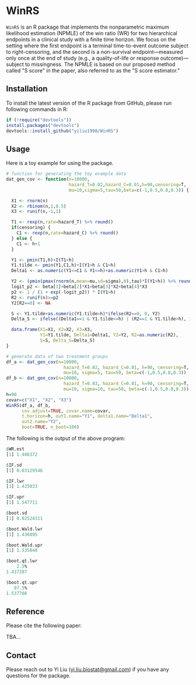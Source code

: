 # WinRS
`WinRS` is an R package that implements the nonparametric maximum likelihood estimation (NPMLE) of the win ratio (WR) for two hierarchical endpoints in a clinical study with a finite time horizon. We focus on the setting where the first endpoint is a terminal time-to-event outcome subject to right-censoring, and the second is a non-survival endpoint—measured only once at the end of study (e.g., a quality-of-life or response outcome)—subject to missingness. The NPMLE is based on our proposed method called "S score" in the paper, also referred to as the "S score estimator." 

## Installation
To install the latest version of the R package from GitHub, please run following commands in R:

```r
if (!require("devtools"))
install.packages("devtools")
devtools::install_github("yiliu1998/WinRS")
```

## Usage
Here is a toy example for using the package. 
```r
# function for generating the toy example data
dat_gen_cov <- function(n=10000,
                        hazard_T=0.02,hazard_C=0.01,h=90,censoring=T,
                        mu=10,sigma=5,tau=50,beta=c(-1,0.5,0.8,0.3)) {

  X1 <- rnorm(n)
  X2 <- rbinom(n,1,0.5)
  X3 <- runif(n,-1,1)

  T1 <- rexp(n,rate=hazard_T) %>% round()
  if(censoring) {
    C1 <- rexp(n,rate=hazard_C) %>% round()
  } else {
    C1 <- h+1
  }

  Y1 <- pmin(T1,h)+I(T1>h)
  Y1.tilde <- pmin(Y1,C1,h)+I(Y1>h & C1>h)
  Delta1 <- as.numeric(Y1<=C1 & Y1<=h)+as.numeric(Y1>h & C1>h)

  Y2 <- (pmin(pmax(rnorm(n,mean=mu,sd=sigma),0),tau)*I(Y1>h)) %>% round()
  logit_p2 <- beta[1]+beta[2]*X1+beta[3]*X2+beta[4]*X3
  p2 <- 1 / (1 + exp(-logit_p2)) * I(Y1>h)
  R2 <- runif(n)>=p2
  Y2[R2==0] <- NA

  S <- Y1.tilde+as.numeric(Y1.tilde>h)*ifelse(R2==0, 0, Y2)
  Delta_S <- ifelse((Delta1==1 & Y1.tilde<=h) | (R2==1 & Y1.tilde>h), 1, 0)

  data.frame(X1=X1, X2=X2, X3=X3,
             Y1=Y1.tilde, Delta1=Delta1, Y2=Y2, R2=as.numeric(R2),
             S=S, Delta_S=Delta_S)
}

# generate data of two treatment groups
df_a <- dat_gen_cov(n=10000,
                      hazard_T=0.02, hazard_C=0.01, h=90, censoring=T,
                      mu=10, sigma=5, tau=50, beta=c(-1,0.5,0.8,0.3))
df_b <- dat_gen_cov(n=10000,
                      hazard_T=0.03, hazard_C=0.01, h=90, censoring=T,
                      mu=10, sigma=10, tau=50, beta=c(-1,0.5,0.8,0.3))
h=90
covar=c("X1", "X2", "X3")
WinRS(df_a, df_b,
      cov.adjust=TRUE, covar.name=covar,
      t.horizon=h, out1.name="Y1", delta1.name="Delta1",
      out2.name="Y2",
      boot=TRUE, n_boot=100)
```

The following is the output of the above program:
```r
$WR.est
[1] 1.486372

$IF.sd
[1] 0.03129546

$IF.lwr
[1] 1.425033

$IF.upr
[1] 1.547711

$boot.sd
[1] 0.02524311

$boot.Wald.lwr
[1] 1.436895

$boot.Wald.upr
[1] 1.535848

$boot.qt.lwr
    2.5% 
1.437287 

$boot.qt.upr
   97.5% 
1.537708 
```

## Reference
Please cite the following paper: 

TBA... 

## Contact
Please reach out to Yi Liu (yi.liu.biostat@gmail.com) if you have any questions for the package. 
